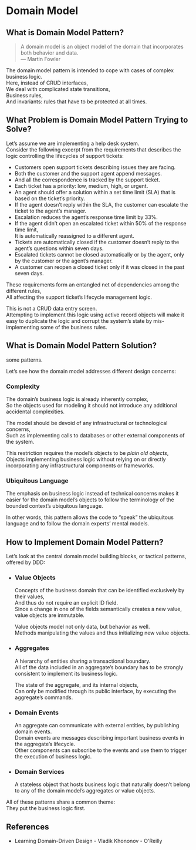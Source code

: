 # Domain Model

## What is Domain Model Pattern?

> A domain model is an object model of the domain that incorporates both behavior and data.  
> — Martin Fowler

The domain model pattern is intended to cope with cases of complex business logic.  
Here, instead of CRUD interfaces,  
We deal with complicated state transitions,  
Business rules,  
And invariants: rules that have to be protected at all times.

## What Problem is Domain Model Pattern Trying to Solve?

Let’s assume we are implementing a help desk system.  
Consider the following excerpt from the requirements that describes the logic controlling the lifecycles of support tickets:

- Customers open support tickets describing issues they are facing.
- Both the customer and the support agent append messages.
- And all the correspondence is tracked by the support ticket.
- Each ticket has a priority: low, medium, high, or urgent.
- An agent should offer a solution within a set time limit (SLA) that is based on the ticket’s priority.
- If the agent doesn’t reply within the SLA, the customer can escalate the ticket to the agent’s manager.
- Escalation reduces the agent’s response time limit by 33%.
- If the agent didn’t open an escalated ticket within 50% of the response time limit,  
  It is automatically reassigned to a different agent.
- Tickets are automatically closed if the customer doesn’t reply to the agent’s questions within seven days.
- Escalated tickets cannot be closed automatically or by the agent, only by the customer or the agent’s manager.
- A customer can reopen a closed ticket only if it was closed in the past seven days.

These requirements form an entangled net of dependencies among the different rules,  
All affecting the support ticket’s lifecycle management logic.

This is not a CRUD data entry screen.  
Attempting to implement this logic using active record objects will make it easy to duplicate the logic and corrupt the system’s state by mis-implementing some of the business rules.

## What is Domain Model Pattern Solution?

some patterns.

Let’s see how the domain model addresses different design concerns:

### Complexity

The domain’s business logic is already inherently complex,  
So the objects used for modeling it should not introduce any additional accidental complexities.

The model should be devoid of any infrastructural or technological concerns,  
Such as implementing calls to databases or other external components of the system.

This restriction requires the model’s objects to be _plain old objects_,  
Objects implementing business logic without relying on or directly incorporating any infrastructural components or frameworks.

### Ubiquitous Language

The emphasis on business logic instead of technical concerns makes it easier for the domain model’s objects to follow the terminology of the bounded context’s ubiquitous language.

In other words, this pattern allows the code to “speak” the ubiquitous language and to follow the domain experts’ mental models.

## How to Implement Domain Model Pattern?

Let’s look at the central domain model building blocks, or tactical patterns, offered by DDD:

- ### Value Objects

  Concepts of the business domain that can be identified exclusively by their values,  
  And thus do not require an explicit ID field.  
  Since a change in one of the fields semantically creates a new value, value objects are immutable.

  Value objects model not only data, but behavior as well.  
  Methods manipulating the values and thus initializing new value objects.

- ### Aggregates

  A hierarchy of entities sharing a transactional boundary.  
  All of the data included in an aggregate’s boundary has to be strongly consistent to implement its business logic.

  The state of the aggregate, and its internal objects,  
  Can only be modified through its public interface, by executing the aggregate’s commands.

- ### Domain Events

  An aggregate can communicate with external entities, by publishing domain events.  
  Domain events are messages describing important business events in the aggregate’s lifecycle.  
  Other components can subscribe to the events and use them to trigger the execution of business logic.

- ### Domain Services

  A stateless object that hosts business logic that naturally doesn’t belong to any of
  the domain model’s aggregates or value objects.

All of these patterns share a common theme:  
They put the business logic first.

## References

- Learning Domain-Driven Design - Vladik Khononov - O'Reilly
